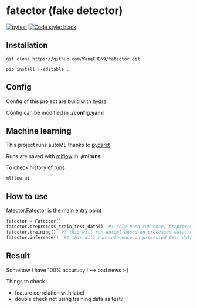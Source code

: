 # fatector (fake detector)

[![pytest](https://github.com/WangCHEN9/create_py_project/actions/workflows/pytest.yml/badge.svg)](https://github.com/WangCHEN9/create_py_project/actions/workflows/pytest.yml) [![Code style: black](https://img.shields.io/badge/code%20style-black-000000.svg)](https://github.com/psf/black)

## Installation

```
git clone https://github.com/WangCHEN9/fatector.git
```

```
pip install --editable .
```

## Config

Config of this project are build with [hydra](https://hydra.cc/docs/intro/#:~:text=Hydra%20is%20an%20open%2Dsource,files%20and%20the%20command%20line.)

Config can be modified in **./config.yaml**

## Machine learning

This project runs autoML thanks to [pycaret](https://pycaret.gitbook.io/docs/)

Runs are saved with [mlflow](https://mlflow.org/docs/latest/index.html) in **./mlruns**

To check history of runs :

```
mlflow ui
```

## How to use

fatector.Fatector is the main entry point

```python
fatector = Fatector()
fatector.preprocess_train_test_data()  #! only need run once, preprocess train test data
fatector.training()  #! this will run automl based on processed data, and save all runs to ./mlruns
fatector.inference()  #! this will run inference on processed test data
```

## Result

Somehow I have 100% accurucy ! --> bad news :-(

Things to check :

- feature correlation with label
- double check not using training data as test?
